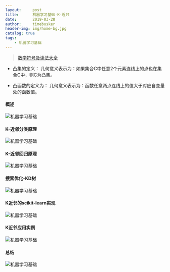 ```yaml
---
layout:     post
title:      机器学习基础-K-近邻
date:       2019-03-28
author:     timebusker
header-img: img/home-bg.jpg
catalog: true
tags:
    - 机器学习基础
---
```


> [数学符号及读法大全](https://blog.csdn.net/qq_37212752/article/details/83956265)

- 凸集的定义：
几何意义表示为：如果集合C中任意2个元素连线上的点也在集合C中，则C为凸集。

- 凸函数的定义为：
几何意义表示为：函数任意两点连线上的值大于对应自变量处的函数值。

#### 概述

![机器学习基础](/img/algorithm/05/1.png)


#### K-近邻分类原理

![机器学习基础](/img/algorithm/05/2.png)


#### K-近邻回归原理

![机器学习基础](/img/algorithm/05/3.png)

#### 搜索优化-KD树

![机器学习基础](/img/algorithm/05/4.png)

#### K近邻的scikit-learn实现

![机器学习基础](/img/algorithm/05/5.png)

#### K近邻应用实例

![机器学习基础](/img/algorithm/05/6.png)

#### 总结

![机器学习基础](/img/algorithm/05/7.png)

